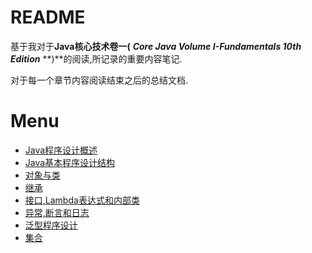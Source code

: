 # README

基于我对于**Java核心技术卷一(** ***Core Java Volume Ⅰ-Fundamentals 10th Edition*** **)**的阅读,所记录的重要内容笔记.

对于每一个章节内容阅读结束之后的总结文档.

# Menu

- [Java程序设计概述](./Java程序设计概述.md)
- [Java基本程序设计结构](./JAVA基本程序设计结构.md)
- [对象与类](./对象与类.md)
- [继承](./继承.md)
- [接口,Lambda表达式和内部类](./接口,Lambda表达式和内部类.md)
- [异常,断言和日志](./异常,断言和日志.md)
- [泛型程序设计](./泛型程序设计.md)
- [集合](./集合.md)

